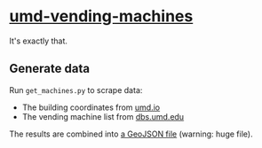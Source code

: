 # [umd-vending-machines](http://thachhoang.github.io/umd-vending-machines/)

It's exactly that.

## Generate data

Run `get_machines.py` to scrape data:

- The building coordinates from [umd.io](http://umd.io/map/#list_buildings)
- The vending machine list from [dbs.umd.edu](http://www.dbs.umd.edu/corp/vending_list.php)

The results are combined into [a GeoJSON file](data/buildings_with_machines.json) (warning: huge file).
